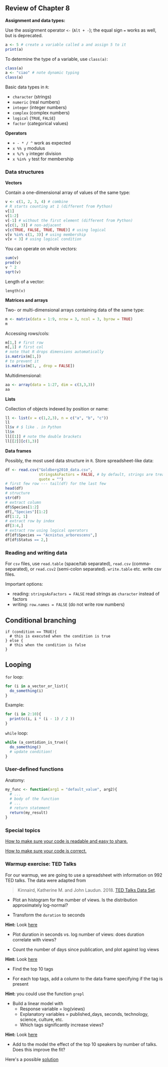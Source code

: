## Review of Chapter 8

**Assignment and data types:**

Use the assignment operator `<-` (`Alt + -`); the equal sign `=` works as well, but is deprecated.

```r
a <- 5 # create a variable called a and assign 5 to it
print(a)
```

To determine the type of a variable, use `class(a)`:

```r
class(a)
a <- "ciao" # note dynamic typing
class(a)
```

Basic data types in `R`:

- `character` (strings)
- `numeric` (real numbers)
- `integer` (integer numbers)
- `complex` (complex numbers)
- `logical` (`TRUE`, `FALSE`)
- `factor` (categorical values)

**Operators**

- `+ - * / ^` work as expected
- `x %% y` modulus
- `x %/% y`  integer division
- `x %in% y` test for membership

### Data structures

**Vectors**

Contain a one-dimensional array of values of the same type:

```r
v <- c(1, 2, 3, 4) # combine
# R starts counting at 1 (different from Python)
v[1]
v[1:2]
v[-1] # without the first element (different from Python)
v[c(1, 3)] # non-adjacent
v[c(TRUE, FALSE, TRUE, TRUE)] # using logical
v[v %in% c(1, 3)] # using membership
v[v < 3] # using logical condition
```

You can operate on whole vectors:

```r
sum(v)
prod(v)
v ^ 2
sqrt(v)
```

Length of a vector:

```{r}
length(v)
```

**Matrices and arrays**

Two- or multi-dimensional arrays containing data of the same type:

```r
m <- matrix(data = 1:9, nrow = 3, ncol = 3, byrow = TRUE)
m
```

Accessing rows/cols:

```r
m[1,] # first row
m[,1] # first col
# note that R drops dimensions automatically
is.matrix(m[1,])
# to prevent it
is.matrix(m[1, , drop = FALSE])
```

Multidimensional:

```r
aa <- array(data = 1:27, dim = c(3,3,3))
aa
```

**Lists**

Collection of objects indexed by position or name:

```r
ll <- list(v = c(1,2,3), n = c("a", "b", "c"))
ll
ll$v # $ like . in Python
ll$n
ll[[1]] # note the double brackets
ll[[2]][c(1,3)]
```

**Data frames**

Possibly, the most used data structure in `R`. Store spreadsheet-like data:

```r
df <- read.csv("Goldberg2010_data.csv",
               stringsAsFactors = FALSE, # by default, strings are treated as categorical values
               quote = "") 
# first few row --- tail(df) for the last few
head(df)
# structure
str(df)
# extract column
df$Species[1:2]
df[,"Species"][1:2]
df[1:2, 1]
# extract row by index
df[3:4,]
# extract row using logical operators
df[df$Species == "Acnistus_arborescens",]
df[df$Status == 2,]
```

### Reading and writing data

For `csv` files, use `read.table` (space/tab separated), `read.csv` (comma-separated), or `read.csv2` (semi-colon separated). `write.table` etc. write csv files.

Important options:

- reading: `stringsAsFactors = FALSE` read strings as `character` instead of factors
- writing: `row.names = FALSE` (do not write row numbers)

## Conditional branching

```{r
if (condition == TRUE){
  # this is executed when the condition is true
} else {
  # this when the condition is false
}
```

## Looping

`for` loop:

```r
for (i in a_vector_or_list){
  do_something(i)
}
```

Example:

```r
for (i in 2:10){
  print(c(i, i * (i - 1) / 2 ))
}
```

`while` loop:

```r
while (a_contidion_is_true){
  do_something()
  # update condition!
}
```


### User-defined functions

Anatomy:

```r
my_func <- function(arg1 = "default_value", arg2){
  # ...
  # body of the function
  # ...
  # return statement
  return(my_result)
}
```

### Special topics

[How to make sure your code is readable and easy to share.](readability)

[How to make sure your code is correct.](unit_testing)


### Warmup exercise: TED Talks

For our warmup, we are going to use a spreadsheet with information on 992 TED talks. The data were adapted from

> Kinnaird, Katherine M. and John Laudun. 2018. [TED Talks Data Set](https://github.com/johnlaudun/tedtalks/data).

- Plot an histogram for the number of views. Is the distribution approximately log-normal?

- Transform the `duration` to seconds

**Hint:** Look [here](https://stackoverflow.com/questions/29067375/r-convert-hoursminutesseconds)

- Plot duration in seconds vs. log number of views: does duration correlate with views?

- Count the number of days since publication, and plot against log views

**Hint:** Look [here](https://stackoverflow.com/questions/5261347/finding-days-since-date-in-r-from-csv-file)

- Find the top 10 tags

- For each top tags, add a column to the data frame specifying if the tag is present

**Hint:** you could use the function `grepl`

- Build a linear model with 
  - Response variable = log(views)
  - Explanatory variables = published_days, seconds, technology, science, culture, etc.
  - Which tags significantly increase views?

**Hint:** Look [here](https://stackoverflow.com/questions/7742301/using-column-numbers-not-names-in-lm)

- Add to the model the effect of the top 10 speakers by number of talks. Does this improve the fit?

Here's a possible [solution](solutions/ch8)
